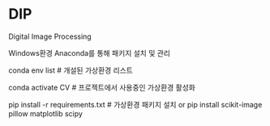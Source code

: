# DIP

Digital Image Processing

Windows환경 Anaconda를 통해 패키지 설치 및 관리

conda env list # 개설된 가상환경 리스트

conda activate CV # 프로젝트에서 사용중인 가상환경 활성화

pip install -r requirements.txt # 가상환경 패키지 설치
or
pip install scikit-image pillow matplotlib scipy
